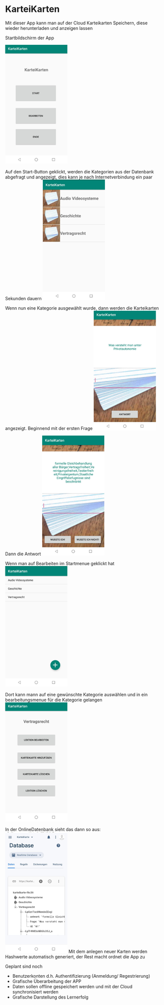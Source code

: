 # KarteiKarten
Mit dieser App kann man auf der Cloud Karteikarten Speichern, diese wieder herunterladen und anzeigen lassen

Startbildschirm der App

<img src="/Images/Start_Screen.jpg" alt="Screen" width="200"/>



Auf den Start-Button geklickt, werden die Kategorien aus der Datenbank abgefragt und angezeigt, dies kann je nach Internetverbindung ein paar Sekunden dauern
<img src="/Images/Kategorien.jpg" alt="Screen" width="200"/>



Wenn nun eine Kategorie ausgewählt wurde, dann werden die Karteikarten angezeigt. Beginnend mit der ersten Frage
<img src="/Images/LernKarte_Frage.jpg" alt="Screen" width="200"/>


Dann die Antwort
<img src="/Images/LernKarte_Antwort.jpg" alt="Screen" width="200"/>


Wenn man auf Bearbeiten im Startmenue geklickt hat
<img src="/Images/Bearbeitungsmenue.jpg" alt="Screen" width="200"/>


Dort kann mann auf eine gewünschte Kategorie auswählen und in ein bearbeitungsmenue für die Kategorie gelangen
<img src="/Images/Bearbeitungsmenue_der_Kategorie.jpg" alt="Screen" width="200"/>


In der OnlineDatenbank sieht das dann so aus:
<img src="/Images/Aufbau_der_Cloud_Daten.jpg" alt="Screen" width="200"/>
Mit dem anlegen neuer Karten werden Hashwerte automatisch generiert, der Rest macht ordnet die App zu


Geplant sind noch 
* Benutzerkonten d.h. Authentifizierung (Anmeldung/ Regestrierung)
* Grafische Überarbeitung der APP
* Daten sollen offline gespeichert werden und mit der Cloud synchronisiert werden
* Grafische Darstellung des Lernerfolg
